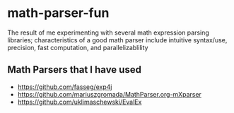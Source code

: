 # math-parser-fun
The result of me experimenting with several math expression parsing libraries; characteristics of a good math parser include intuitive syntax/use, precision, fast computation, and parallelizablility

## Math Parsers that I have used
* https://github.com/fasseg/exp4j
* https://github.com/mariuszgromada/MathParser.org-mXparser
* https://github.com/uklimaschewski/EvalEx

